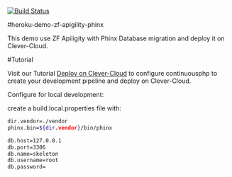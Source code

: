[![Build Status](https://status.continuousphp.com/git-hub/continuousdemo/heroku-demo-zf-apigility-phinx?token=190b9ca4-c0e4-4cd2-aa6c-94fb020c005c)](https://continuousphp.com/git-hub/continuousdemo/heroku-demo-zf-apigility-phinx)

#heroku-demo-zf-apigility-phinx

This demo use ZF Apiligity with Phinx Database migration and deploy it on Clever-Cloud.

#Tutorial

Visit our Tutorial [Deploy on Clever-Cloud](https://continuousphp.com/tutorial/deploy-on-heroku/) to configure continuousphp to create your development pipeline and deploy on Clever-Cloud.

Configure for local development:

create a build.local.properties file with:

```bash
dir.vendor=./vendor
phinx.bin=${dir.vendor}/bin/phinx

db.host=127.0.0.1
db.port=3306
db.name=skeleton
db.username=root
db.password=
```
